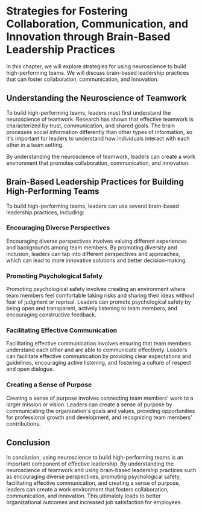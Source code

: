 Strategies for Fostering Collaboration, Communication, and Innovation through Brain-Based Leadership Practices
============================================================================================================================================================================

In this chapter, we will explore strategies for using neuroscience to build high-performing teams. We will discuss brain-based leadership practices that can foster collaboration, communication, and innovation.

Understanding the Neuroscience of Teamwork
------------------------------------------

To build high-performing teams, leaders must first understand the neuroscience of teamwork. Research has shown that effective teamwork is characterized by trust, communication, and shared goals. The brain processes social information differently than other types of information, so it's important for leaders to understand how individuals interact with each other in a team setting.

By understanding the neuroscience of teamwork, leaders can create a work environment that promotes collaboration, communication, and innovation.

Brain-Based Leadership Practices for Building High-Performing Teams
-------------------------------------------------------------------

To build high-performing teams, leaders can use several brain-based leadership practices, including:

### Encouraging Diverse Perspectives

Encouraging diverse perspectives involves valuing different experiences and backgrounds among team members. By promoting diversity and inclusion, leaders can tap into different perspectives and approaches, which can lead to more innovative solutions and better decision-making.

### Promoting Psychological Safety

Promoting psychological safety involves creating an environment where team members feel comfortable taking risks and sharing their ideas without fear of judgment or reprisal. Leaders can promote psychological safety by being open and transparent, actively listening to team members, and encouraging constructive feedback.

### Facilitating Effective Communication

Facilitating effective communication involves ensuring that team members understand each other and are able to communicate effectively. Leaders can facilitate effective communication by providing clear expectations and guidelines, encouraging active listening, and fostering a culture of respect and open dialogue.

### Creating a Sense of Purpose

Creating a sense of purpose involves connecting team members' work to a larger mission or vision. Leaders can create a sense of purpose by communicating the organization's goals and values, providing opportunities for professional growth and development, and recognizing team members' contributions.

Conclusion
----------

In conclusion, using neuroscience to build high-performing teams is an important component of effective leadership. By understanding the neuroscience of teamwork and using brain-based leadership practices such as encouraging diverse perspectives, promoting psychological safety, facilitating effective communication, and creating a sense of purpose, leaders can create a work environment that fosters collaboration, communication, and innovation. This ultimately leads to better organizational outcomes and increased job satisfaction for employees.
